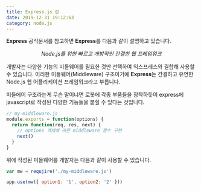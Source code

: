 ```yaml
---
title: Express.js 란
date: 2019-12-31 19:12:63
category: node.js
---
```


**Express** 공식문서를 참고하면 **Express**를 다음과 같이 설명하고 있습니다.

_<div align="center">Node.js를 위한 빠르고 개방적인 간결한 웹 프레임워크</div>_

개발자는 다양한 기능의 미들웨어를 필요한 것만 선택하여 익스프레스와 결합해 사용할 수 있습니다. 이러한 미들웨어(Middleware) 구조이기에 **Express**는 간결하고 유연한 Node.js 웹 어플리케이션 프레임워크라고 부릅니다.

미들에어 구조라는게 무슨 말이냐면 로봇에 각종 부품들을 장착하듯이 express에 javascript로 작성된 다양한 기능들을 붙힐 수 있다는 것입니다.

```javascript
// my-middleware.js
module.exports = function(options) {
  return function(req, res, next) {
    // options 객체에 따른 middleware 함수 구현
    next()
  }
}
```

위에 작성된 미들웨어를 개발자는 다음과 같이 사용할 수 있습니다.

```javascript
var mw = requjire('./my-middleware.js')

app.use(mw({ option1: '1', option2: '2' }))
```
